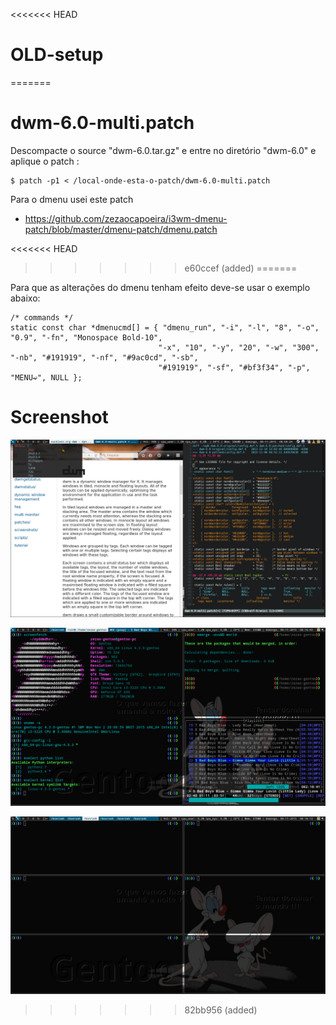 <<<<<<< HEAD
# OLD-setup
=======
# dwm-6.0-multi.patch

Descompacte o source "dwm-6.0.tar.gz" e entre no diretório "dwm-6.0" e aplique o patch :

````
$ patch -p1 < /local-onde-esta-o-patch/dwm-6.0-multi.patch

````

Para o dmenu usei este patch

- https://github.com/zezaocapoeira/i3wm-dmenu-patch/blob/master/dmenu-patch/dmenu.patch

<<<<<<< HEAD
>>>>>>> e60ccef (added)
=======

Para que as alterações do dmenu tenham efeito deve-se usar o exemplo abaixo:

````
/* commands */
static const char *dmenucmd[] = { "dmenu_run", "-i", "-l", "8", "-o", "0.9", "-fn", "Monospace Bold-10",
                                 "-x", "10", "-y", "20", "-w", "300", "-nb", "#191919", "-nf", "#9ac0cd", "-sb",
                                 "#191919", "-sf", "#bf3f34", "-p", "MENU➫", NULL };
````
# Screenshot

![DWM-patch](https://raw.githubusercontent.com/zezaocapoeira/DWM-patch/master/screenshot/dwm-screen1.png)

![DWM-patch](https://raw.githubusercontent.com/zezaocapoeira/DWM-patch/master/screenshot/dwm-screen2.png)

![DWM-patch](https://raw.githubusercontent.com/zezaocapoeira/DWM-patch/master/screenshot/dwm-screen3.png)


>>>>>>> 82bb956 (added)

